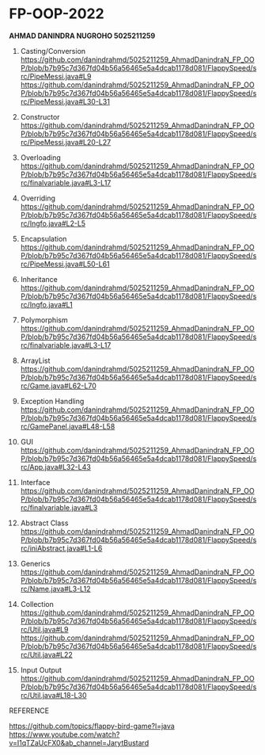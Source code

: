 # FP-OOP-2022

**AHMAD DANINDRA NUGROHO
5025211259**

1. Casting/Conversion
https://github.com/danindrahmd/5025211259_AhmadDanindraN_FP_OOP/blob/b7b95c7d367fd04b56a56465e5a4dcab1178d081/FlappySpeed/src/PipeMessi.java#L9
https://github.com/danindrahmd/5025211259_AhmadDanindraN_FP_OOP/blob/b7b95c7d367fd04b56a56465e5a4dcab1178d081/FlappySpeed/src/PipeMessi.java#L30-L31

2. Constructor
https://github.com/danindrahmd/5025211259_AhmadDanindraN_FP_OOP/blob/b7b95c7d367fd04b56a56465e5a4dcab1178d081/FlappySpeed/src/PipeMessi.java#L20-L27

3. Overloading
https://github.com/danindrahmd/5025211259_AhmadDanindraN_FP_OOP/blob/b7b95c7d367fd04b56a56465e5a4dcab1178d081/FlappySpeed/src/finalvariable.java#L3-L17

4. Overriding
https://github.com/danindrahmd/5025211259_AhmadDanindraN_FP_OOP/blob/b7b95c7d367fd04b56a56465e5a4dcab1178d081/FlappySpeed/src/Ingfo.java#L2-L5

5. Encapsulation
https://github.com/danindrahmd/5025211259_AhmadDanindraN_FP_OOP/blob/b7b95c7d367fd04b56a56465e5a4dcab1178d081/FlappySpeed/src/PipeMessi.java#L50-L61

6. Inheritance
https://github.com/danindrahmd/5025211259_AhmadDanindraN_FP_OOP/blob/b7b95c7d367fd04b56a56465e5a4dcab1178d081/FlappySpeed/src/Ingfo.java#L1

7. Polymorphism
https://github.com/danindrahmd/5025211259_AhmadDanindraN_FP_OOP/blob/b7b95c7d367fd04b56a56465e5a4dcab1178d081/FlappySpeed/src/finalvariable.java#L3-L17

8. ArrayList
https://github.com/danindrahmd/5025211259_AhmadDanindraN_FP_OOP/blob/b7b95c7d367fd04b56a56465e5a4dcab1178d081/FlappySpeed/src/Game.java#L62-L70

9. Exception Handling
https://github.com/danindrahmd/5025211259_AhmadDanindraN_FP_OOP/blob/b7b95c7d367fd04b56a56465e5a4dcab1178d081/FlappySpeed/src/GamePanel.java#L48-L58

10. GUI
https://github.com/danindrahmd/5025211259_AhmadDanindraN_FP_OOP/blob/b7b95c7d367fd04b56a56465e5a4dcab1178d081/FlappySpeed/src/App.java#L32-L43

11. Interface
https://github.com/danindrahmd/5025211259_AhmadDanindraN_FP_OOP/blob/b7b95c7d367fd04b56a56465e5a4dcab1178d081/FlappySpeed/src/finalvariable.java#L3

12. Abstract Class
https://github.com/danindrahmd/5025211259_AhmadDanindraN_FP_OOP/blob/b7b95c7d367fd04b56a56465e5a4dcab1178d081/FlappySpeed/src/iniAbstract.java#L1-L6

13. Generics
https://github.com/danindrahmd/5025211259_AhmadDanindraN_FP_OOP/blob/b7b95c7d367fd04b56a56465e5a4dcab1178d081/FlappySpeed/src/Name.java#L3-L12

14. Collection
https://github.com/danindrahmd/5025211259_AhmadDanindraN_FP_OOP/blob/b7b95c7d367fd04b56a56465e5a4dcab1178d081/FlappySpeed/src/Util.java#L9
https://github.com/danindrahmd/5025211259_AhmadDanindraN_FP_OOP/blob/b7b95c7d367fd04b56a56465e5a4dcab1178d081/FlappySpeed/src/Util.java#L22

15. Input Output
https://github.com/danindrahmd/5025211259_AhmadDanindraN_FP_OOP/blob/b7b95c7d367fd04b56a56465e5a4dcab1178d081/FlappySpeed/src/Util.java#L18-L30

REFERENCE

https://github.com/topics/flappy-bird-game?l=java
https://www.youtube.com/watch?v=I1qTZaUcFX0&ab_channel=JarytBustard
